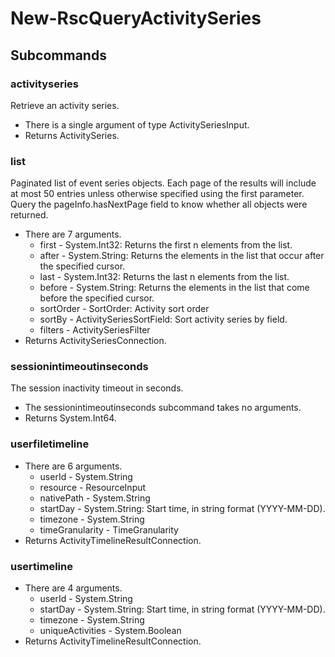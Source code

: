# New-RscQueryActivitySeries
## Subcommands
### activityseries
Retrieve an activity series.

- There is a single argument of type ActivitySeriesInput.
- Returns ActivitySeries.
### list
Paginated list of event series objects. Each page of the results will include at most 50 entries unless otherwise specified using the first parameter. Query the pageInfo.hasNextPage field to know whether all objects were returned.

- There are 7 arguments.
    - first - System.Int32: Returns the first n elements from the list.
    - after - System.String: Returns the elements in the list that occur after the specified cursor.
    - last - System.Int32: Returns the last n elements from the list.
    - before - System.String: Returns the elements in the list that come before the specified cursor.
    - sortOrder - SortOrder: Activity sort order
    - sortBy - ActivitySeriesSortField: Sort activity series by field.
    - filters - ActivitySeriesFilter
- Returns ActivitySeriesConnection.
### sessionintimeoutinseconds
The session inactivity timeout in seconds.

- The sessionintimeoutinseconds subcommand takes no arguments.
- Returns System.Int64.
### userfiletimeline
- There are 6 arguments.
    - userId - System.String
    - resource - ResourceInput
    - nativePath - System.String
    - startDay - System.String: Start time, in string format (YYYY-MM-DD).
    - timezone - System.String
    - timeGranularity - TimeGranularity
- Returns ActivityTimelineResultConnection.
### usertimeline
- There are 4 arguments.
    - userId - System.String
    - startDay - System.String: Start time, in string format (YYYY-MM-DD).
    - timezone - System.String
    - uniqueActivities - System.Boolean
- Returns ActivityTimelineResultConnection.
